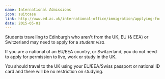 ```yaml
---
name: International Admissions
icon: suitcase
link: http://www.ed.ac.uk/international-office/immigration/applying-for-visa/visa-requirements
date: 2015-05-01
---
```


Students travelling to Edinburgh who aren't from the UK, EU (&amp; EEA) or Switzerland 
may need to apply for a *student visa*.

If you are a national of an EU/EEA country, or Switzerland, you do not need to apply for permission to live, work or study in the UK. 

You should travel to the UK using your EU/EEA/Swiss passport or national ID card and there will be no restriction on studying.
